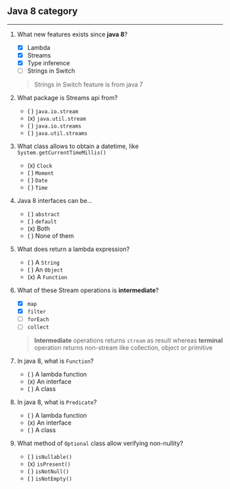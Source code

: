## Java 8 category

---
1. What new features exists since **java 8**?
	- [x] Lambda
	- [x] Streams
	- [x] Type inference
	- [ ] Strings in Switch

	> Strings in Switch feature is from java 7

2. What package is Streams api from?
	- ( ) `java.io.stream`
	- (x) `java.util.stream`
	- ( ) `java.io.streams`
	- ( ) `java.util.streams`

3. What class allows to obtain a datetime, like `System.getCurrentTimeMillis()`
	- (x) `Clock`
	- ( ) `Moment`
	- ( ) `Date`
	- ( ) `Time`
	
4. Java 8 interfaces can be...
	- ( ) `abstract`
	- ( ) `default`
	- (x) Both
	- ( ) None of them
	
5. What does return a lambda expression?
	- ( ) A `String`
	- ( ) An `Object`
	- (x) A `Function`
	
6. What of these Stream operations is **intermediate**?
	- [x] `map`
	- [x] `filter`
	- [ ] `forEach`
	- [ ] `collect`
	
	> **Intermediate** operations returns `stream` as result whereas **terminal** operation returns non-stream like collection, object or primitive

7. In java 8, what is `Function`?
	- ( ) A lambda function
	- (x) An interface
	- ( ) A class
	
8. In java 8, what is `Predicate`?
	- ( ) A lambda function
	- (x) An interface
	- ( ) A class
	
9. What method of `Optional` class allow verifying non-nullity?
	- ( ) `isNullable()`
	- (x) `isPresent()`
	- ( ) `isNotNull()`
	- ( ) `isNotEmpty()`
	
